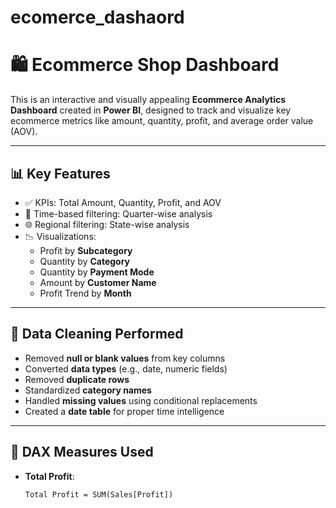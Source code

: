 # ecomerce_dashaord
# 🛍️ Ecommerce Shop Dashboard

This is an interactive and visually appealing **Ecommerce Analytics Dashboard** created in **Power BI**, designed to track and visualize key ecommerce metrics like amount, quantity, profit, and average order value (AOV).

---

## 📊 Key Features

- ✅ KPIs: Total Amount, Quantity, Profit, and AOV
- 📆 Time-based filtering: Quarter-wise analysis
- 🌐 Regional filtering: State-wise analysis
- 📉 Visualizations:
  - Profit by **Subcategory**
  - Quantity by **Category**
  - Quantity by **Payment Mode**
  - Amount by **Customer Name**
  - Profit Trend by **Month**

---

## 🧹 Data Cleaning Performed

- Removed **null or blank values** from key columns
- Converted **data types** (e.g., date, numeric fields)
- Removed **duplicate rows**
- Standardized **category names**
- Handled **missing values** using conditional replacements
- Created a **date table** for proper time intelligence

---

## 🧠 DAX Measures Used

- **Total Profit**:
  ```DAX
  Total Profit = SUM(Sales[Profit])
